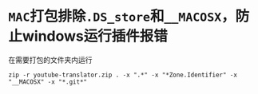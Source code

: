 # `MAC`打包排除`.DS_store`和`__MACOSX`，防止windows运行插件报错
在需要打包的文件夹内运行
```
zip -r youtube-translator.zip . -x ".*" -x "*Zone.Identifier" -x "__MACOSX" -x "*.git*"
```
